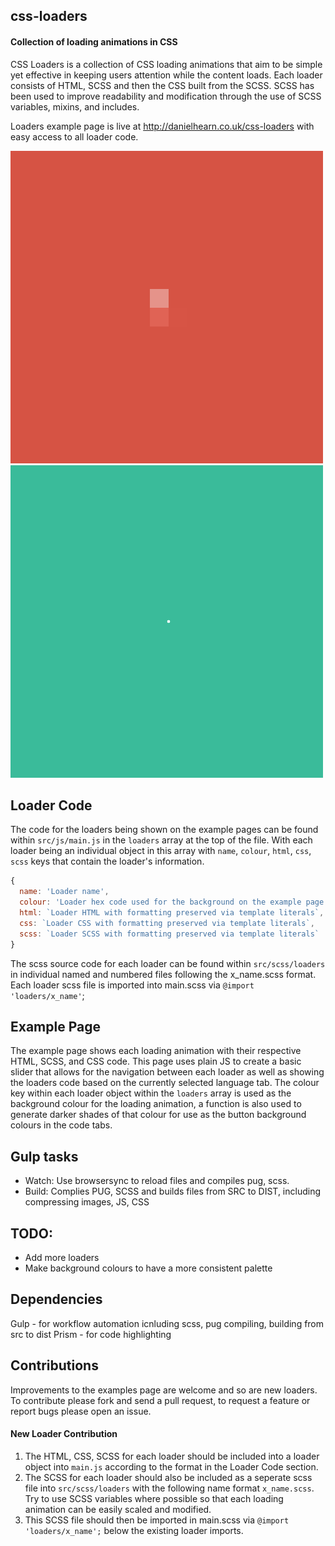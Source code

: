 ## css-loaders

#### Collection of loading animations in CSS
CSS Loaders is a collection of CSS loading animations that aim to be simple yet effective in keeping users attention while the content loads. Each loader consists of HTML, SCSS and then the CSS built from the SCSS. SCSS has been used to improve readability and modification through the use of SCSS variables, mixins, and includes.

Loaders example page is live at http://danielhearn.co.uk/css-loaders with easy access to all loader code.

![Example image of a loading animation](readme-assets/demo-1.gif)
![Example image of a loading animation](readme-assets/demo-2.gif)

## Loader Code

The code for the loaders being shown on the example pages can be found within `src/js/main.js` in the `loaders` array at the top of the file. With each loader being an individual object in this array with `name`, `colour`, `html`, `css`, `scss` keys that contain the loader's information. 

```javascript
{
  name: 'Loader name',
  colour: 'Loader hex code used for the background on the example page',
  html: `Loader HTML with formatting preserved via template literals`,
  css: `Loader CSS with formatting preserved via template literals`,
  scss: `Loader SCSS with formatting preserved via template literals`
}
```

The scss source code for each loader can be found within `src/scss/loaders` in individual named and numbered files following the x_name.scss format. Each loader scss file is imported into main.scss via `@import 'loaders/x_name'`;

## Example Page

The example page shows each loading animation with their respective HTML, SCSS, and CSS code. This page uses plain JS to create a basic slider that allows for the navigation between each loader as well as showing the loaders code based on the currently selected language tab. The colour key within each loader object within the `loaders` array is used as the background colour for the loading animation, a function is also used to generate darker shades of that colour for use as the button background colours in the code tabs.

## Gulp tasks
- Watch: Use browsersync to reload files and compiles pug, scss.
- Build: Complies PUG, SCSS and builds files from SRC to DIST, including compressing images, JS, CSS

## TODO:
- Add more loaders
- Make background colours to have a more consistent palette

## Dependencies
Gulp - for workflow automation icnluding scss, pug compiling, building from src to dist
Prism - for code highlighting

## Contributions

Improvements to the examples page are welcome and so are new loaders.
To contribute please fork and send a pull request, to request a feature or report bugs please open an issue.

#### New Loader Contribution

1. The HTML, CSS, SCSS for each loader should be included into a loader object into `main.js` according to the format in the Loader Code section.
2. The SCSS for each loader should also be included as a seperate scss file into `src/scss/loaders` with the following name format `x_name.scss`. Try to use SCSS variables where possible so that each loading animation can be easily scaled and modified.
3. This SCSS file should then be imported in main.scss via `@import 'loaders/x_name';` below the existing loader imports.
